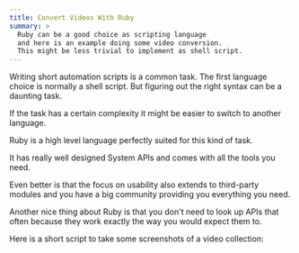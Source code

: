 ```yaml
---
title: Convert Videos With Ruby
summary: >
  Ruby can be a good choice as scripting language
  and here is an example doing some video conversion.
  This might be less trivial to implement as shell script.
---
```


Writing short automation scripts is a common task.
The first language choice is normally a shell script.
But figuring out the right syntax can be a daunting task.

If the task has a certain complexity
it might be easier to switch to another language.

Ruby is a high level language perfectly suited for this kind of task.

It has really well designed System APIs
and comes with all the tools you need.

Even better is that the focus on usability also
extends to third-party modules and you have a big community
providing you everything you need.

Another nice thing about Ruby is that you don't need to look up
APIs that often because they work exactly the way you would expect them to.


Here is a short script to take some screenshots of a video collection:

<script src="https://gist.github.com/jorinvo/96f3ae4f4b76b0430abf.js"></script>
